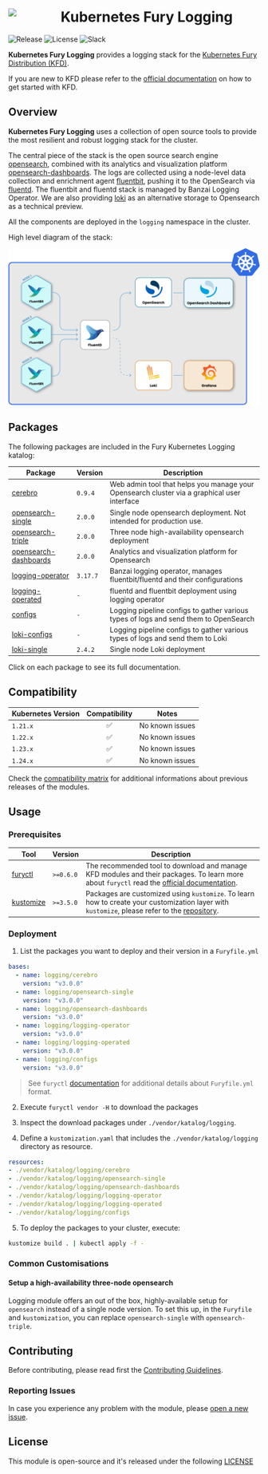 <h1>
    <img src="https://github.com/sighupio/fury-distribution/blob/master/docs/assets/fury-epta-white.png?raw=true" align="left" width="90" style="margin-right: 15px"/>
    Kubernetes Fury Logging
</h1>

![Release](https://img.shields.io/badge/Latest%20Release-v3.0.0-blue)
![License](https://img.shields.io/github/license/sighupio/fury-kubernetes-logging?label=License)
![Slack](https://img.shields.io/badge/slack-@kubernetes/fury-yellow.svg?logo=slack&label=Slack)

<!-- <KFD-DOCS> -->

**Kubernetes Fury Logging** provides a logging stack for the [Kubernetes Fury Distribution (KFD)][kfd-repo].

If you are new to KFD please refer to the [official documentation][kfd-docs] on how to get started with KFD.

## Overview

**Kubernetes Fury Logging** uses a collection of open source tools to provide the most resilient and robust logging stack for the cluster.

The central piece of the stack is the open source search engine [opensearch][opensearch-page], combined
with its analytics and visualization platform [opensearch-dashboards][opensearch-dashboards-page].
The logs are collected using a node-level data collection and enrichment agent [fluentbit][fluentbit-page],
pushing it to the OpenSearch via [fluentd][fluentd-page]. The fluentbit and fluentd stack is managed by Banzai Logging Operator.
We are also providing [loki][loki-page] as an alternative storage to Opensearch as a technical preview.

All the components are deployed in the `logging` namespace in the cluster.

High level diagram of the stack:

![logging module](docs/images/diagram.png "Kubernetes Fury Logging")

## Packages

The following packages are included in the Fury Kubernetes Logging katalog:

| Package                                                | Version  | Description                                                                                             |
|--------------------------------------------------------|----------|---------------------------------------------------------------------------------------------------------|
| [cerebro](katalog/cerebro)                             | `0.9.4`  | Web admin tool that helps you manage your Opensearch cluster via a graphical user interface             |
| [opensearch-single](katalog/opensearch-single)         | `2.0.0`  | Single node opensearch deployment. Not intended for production use.                                     |
| [opensearch-triple](katalog/opensearch-triple)         | `2.0.0`  | Three node high-availability opensearch deployment                                                      |
| [opensearch-dashboards](katalog/opensearch-dashboards) | `2.0.0`  | Analytics and visualization platform for Opensearch                                                     |
| [logging-operator](katalog/logging-operator)           | `3.17.7` | Banzai logging operator, manages fluentbit/fluentd and their configurations                             |
| [logging-operated](katalog/logging-operated)           | `-`      | fluentd and fluentbit deployment using logging operator                                                 |
| [configs](katalog/configs)                             | `-`      | Logging pipeline configs to gather various types of logs and send them to OpenSearch                    |
| [loki-configs](katalog/loki-configs)                   | `-`      | Logging pipeline configs to gather various types of logs and send them to Loki                          |
| [loki-single](katalog/loki-single)                     | `2.4.2`  | Single node Loki deployment                                                                             |

Click on each package to see its full documentation.

## Compatibility

| Kubernetes Version |   Compatibility    | Notes                                               |
|--------------------|:------------------:|-----------------------------------------------------|
| `1.21.x`           | :white_check_mark: | No known issues                                     |
| `1.22.x`           | :white_check_mark: | No known issues                                     |
| `1.23.x`           | :white_check_mark: | No known issues                                     |
| `1.24.x`           | :white_check_mark: | No known issues                                     |

Check the [compatibility matrix][compatibility-matrix] for additional informations about previous releases of the modules.

## Usage

### Prerequisites

| Tool                        | Version   | Description                                                                                                                                                    |
|-----------------------------|-----------|----------------------------------------------------------------------------------------------------------------------------------------------------------------|
| [furyctl][furyctl-repo]     | `>=0.6.0` | The recommended tool to download and manage KFD modules and their packages. To learn more about `furyctl` read the [official documentation][furyctl-repo].     |
| [kustomize][kustomize-repo] | `>=3.5.0` | Packages are customized using `kustomize`. To learn how to create your customization layer with `kustomize`, please refer to the [repository][kustomize-repo]. |

### Deployment

1. List the packages you want to deploy and their version in a `Furyfile.yml`

```yaml
bases:
  - name: logging/cerebro
    version: "v3.0.0"
  - name: logging/opensearch-single
    version: "v3.0.0"
  - name: logging/opensearch-dashboards
    version: "v3.0.0"
  - name: logging/logging-operator
    version: "v3.0.0"
  - name: logging/logging-operated
    version: "v3.0.0"
  - name: logging/configs
    version: "v3.0.0"
```

> See `furyctl` [documentation][furyctl-repo] for additional details about `Furyfile.yml` format.

2. Execute `furyctl vendor -H` to download the packages

3. Inspect the download packages under `./vendor/katalog/logging`.

4. Define a `kustomization.yaml` that includes the `./vendor/katalog/logging` directory as resource.

```yaml
resources:
- ./vendor/katalog/logging/cerebro
- ./vendor/katalog/logging/opensearch-single
- ./vendor/katalog/logging/opensearch-dashboards
- ./vendor/katalog/logging/logging-operator
- ./vendor/katalog/logging/logging-operated
- ./vendor/katalog/logging/configs
```

5. To deploy the packages to your cluster, execute:

```bash
kustomize build . | kubectl apply -f -
```

### Common Customisations

#### Setup a high-availability three-node opensearch

Logging module offers an out of the box, highly-available setup for `opensearch` instead of a single node version. To set this up, in the `Furyfile` and `kustomization`, you can replace `opensearch-single` with `opensearch-triple`.

<!-- Links -->

[opensearch-page]: https://opensearch.org
[opensearch-dashboards-page]: https://opensearch.org
[fluentbit-page]: https://fluentbit.io/
[fluentd-page]: https://www.fluentd.org/
[loki-page]: https://grafana.com/oss/loki/
[kfd-repo]: https://github.com/sighupio/fury-distribution
[furyctl-repo]: https://github.com/sighupio/furyctl
[kustomize-repo]: https://github.com/kubernetes-sigs/kustomize
[kfd-docs]: https://docs.kubernetesfury.com/docs/distribution/
[compatibility-matrix]: https://github.com/sighupio/fury-kubernetes-logging/blob/master/docs/COMPATIBILITY_MATRIX.md

<!-- </KFD-DOCS> -->

<!-- <FOOTER> -->

## Contributing

Before contributing, please read first the [Contributing Guidelines](docs/CONTRIBUTING.md).

### Reporting Issues

In case you experience any problem with the module, please [open a new issue](https://github.com/sighupio/fury-kubernetes-logging/issues/new/choose).

## License

This module is open-source and it's released under the following [LICENSE](LICENSE)

<!-- </FOOTER> -->
